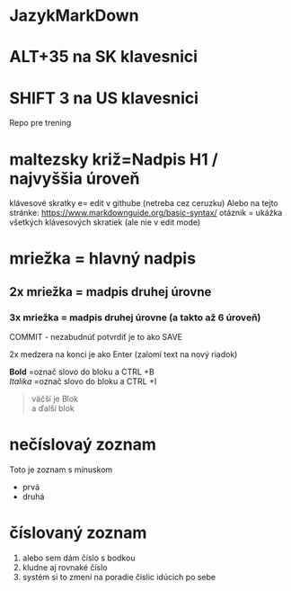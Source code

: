 # JazykMarkDown
# ALT+35   na SK klavesnici
# SHIFT 3 na US klavesnici
Repo pre trening
# maltezsky križ=Nadpis H1 / najvyššia úroveň
klávesové skratky
e= edit v githube (netreba cez ceruzku)
Alebo na tejto stránke: https://www.markdownguide.org/basic-syntax/
otáznik = ukážka všetkých klávesových skratiek (ale nie v edit mode)

# mriežka = hlavný nadpis
## 2x mriežka = madpis druhej úrovne
### 3x mriežka = madpis druhej úrovne (a takto až 6 úroveň)

    
COMMIT - nezabudnúť potvrdiť je to ako SAVE
  
2x medzera na konci je ako Enter (zalomí text na nový riadok)  

 **Bold**  =označ slovo do bloku a CTRL +B   
_Italika_ =označ slovo do bloku a CTRL +I   
> väčší je Blok  
> a ďalší blok

# nečíslovaý zoznam  
Toto je zoznam s mínuskom  
- prvá
- druhá

# číslovaný zoznam  
1. alebo sem dám číslo s bodkou
1. kludne aj rovnaké číslo
2.  systém si to zmení na poradie číslic idúcich po sebe


